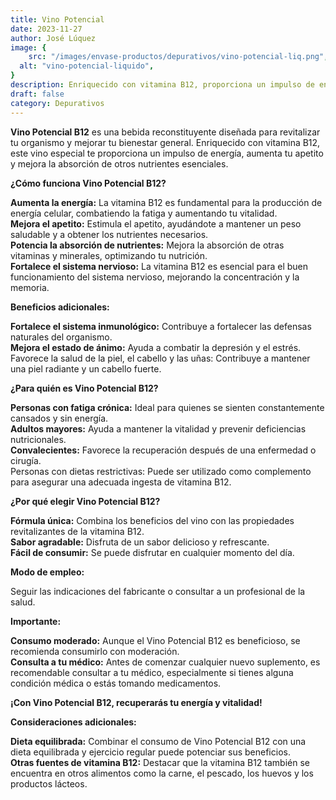 ```yaml
---
title: Vino Potencial
date: 2023-11-27
author: José Lúquez
image: {
 	src: "/images/envase-productos/depurativos/vino-potencial-liq.png",
  alt: "vino-potencial-liquido",
}
description: Enriquecido con vitamina B12, proporciona un impulso de energía, aumenta el apetito y mejora la absorción de nutrientes esenciales
draft: false
category: Depurativos
---
```


**Vino Potencial B12** es una bebida reconstituyente diseñada para revitalizar tu organismo y mejorar tu bienestar general. Enriquecido con vitamina B12, este vino especial te proporciona un impulso de energía, aumenta tu apetito y mejora la absorción de otros nutrientes esenciales.

**¿Cómo funciona Vino Potencial B12?**

**Aumenta la energía:** La vitamina B12 es fundamental para la producción de energía celular, combatiendo la fatiga y aumentando tu vitalidad.   
**Mejora el apetito:** Estimula el apetito, ayudándote a mantener un peso saludable y a obtener los nutrientes necesarios.   
**Potencia la absorción de nutrientes:** Mejora la absorción de otras vitaminas y minerales, optimizando tu nutrición.   
**Fortalece el sistema nervioso:** La vitamina B12 es esencial para el buen funcionamiento del sistema nervioso, mejorando la concentración y la memoria.   

**Beneficios adicionales:**

**Fortalece el sistema inmunológico:** Contribuye a fortalecer las defensas naturales del organismo.   
**Mejora el estado de ánimo:** Ayuda a combatir la depresión y el estrés.   
Favorece la salud de la piel, el cabello y las uñas: Contribuye a mantener una piel radiante y un cabello fuerte.

**¿Para quién es Vino Potencial B12?**

**Personas con fatiga crónica:** Ideal para quienes se sienten constantemente cansados y sin energía.   
**Adultos mayores:** Ayuda a mantener la vitalidad y prevenir deficiencias nutricionales.   
**Convalecientes:** Favorece la recuperación después de una enfermedad o cirugía.   
Personas con dietas restrictivas: Puede ser utilizado como complemento para asegurar una adecuada ingesta de vitamina B12.

**¿Por qué elegir Vino Potencial B12?**

**Fórmula única:** Combina los beneficios del vino con las propiedades revitalizantes de la vitamina B12.   
**Sabor agradable:** Disfruta de un sabor delicioso y refrescante.   
**Fácil de consumir:** Se puede disfrutar en cualquier momento del día.   

**Modo de empleo:**

Seguir las indicaciones del fabricante o consultar a un profesional de la salud.

**Importante:**

**Consumo moderado:** Aunque el Vino Potencial B12 es beneficioso, se recomienda consumirlo con moderación.   
**Consulta a tu médico:** Antes de comenzar cualquier nuevo suplemento, es recomendable consultar a tu médico, especialmente si tienes alguna condición médica o estás tomando medicamentos.   

**¡Con Vino Potencial B12, recuperarás tu energía y vitalidad!**

**Consideraciones adicionales:**

**Dieta equilibrada:** Combinar el consumo de Vino Potencial B12 con una dieta equilibrada y ejercicio regular puede potenciar sus beneficios.   
**Otras fuentes de vitamina B12:** Destacar que la vitamina B12 también se encuentra en otros alimentos como la carne, el pescado, los huevos y los productos lácteos.   
